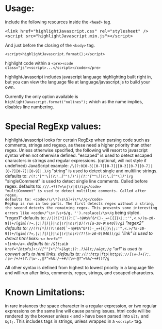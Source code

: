 Usage:
======

include the following resources inside the <code>&lt;head&gt;</code> tag.

<pre>&lt;link href="highlightJavascript.css" rel="stylesheet" /&gt;
&lt;script src="highlightJavascript.min.js"&gt;&lt;/script&gt;</pre>

And just before the closing of the <code>&lt;body&gt;</code> tag.

<code>&lt;script&gt;highlightJavascript.format();&lt;/script&gt;</code>

highlight code within a <code>&lt;pre&gt;&lt;code class="js"&gt;&lt;script&gt;...&lt;/script&gt;&lt;/code&gt;&lt;/pre&gt;</code>

highlightJavascript includes javascript language highlighting built right in, but you can view the language file at language/javascript.js to build your own.

Currently the only option available is <code>highlightJavascript.format("nolines");</code> which as the name implies, disables line numbering.



Special RegExp values:
======================

highlightJavascript looks for certain RegExp when parsing code such as comments, strings and regexp, as these need a higher priority than other regex.
Unless otherwise specified, the following will resort to javascript syntax when not otherwise defined.
"escaped" is used to detect escaped characters in strings and regular expressions. (optional, will not style if undefined) JavaScript example: <code>/\\(?:0[0-3][0-7][0-7]|[0-3][0-7][0-7]|[0-7][0-7]|[0-9]|.)/g</code>
"string" is used to detect single and multiline strings. defaults to: <code>/(?:'[^'\\]*(?:\\.[^'\\]*)*')|(?:"[^"\\]*(?:\\.[^"\\]*)*")/g</code>
"singleComment" is used to detect single line comments. Called before regex. defaults to: <code>/\/\/.+?(?=\n|\r|$)/ig</code>
"multiComment" is used to detect multiline comments. Called after regex. defaults to: <code>/\/\*[\s\S]+?\*\//g</code>
RegExp is run in two parts. The first detects regex without a string, the second detects the remaining regex. This prevents some interesting errors like <code>/^\s+|\s+$/g, '').replace(/\s+/g</code> being styled.
"regex1" defaults to: <code>/\/(?![\*])(?:[\`\~\!\@\#\$\%\^\&\*\(\)\-\_\=\+\[\{\]\}\\\|\;\:\'\"\,\<\.\>\/\?a-z0-9])+\/[gim]*(?=\,|\;|\]|\)|\}|\n|\r|\n\r|$)(?![a-z0-9\040])/gi</code>
"regex2" defaults to: <code>/\/(?![\*])(?:\040*[\`\~\!\@\#\$\%\^\&\*\(\)\-\_\=\+\[\{\]\}\\\|\;\:\'\"\,\<\.\>\/\?a-z0-9])+\/[gim]*(?=\,|\;|\]|\)|\}|\n|\r|\n\r)(?![a-z0-9\040])/gi</code>
"link" is used to detect html links: <code>&lt;a href="" &gt;link&lt;/a&gt;</code>. defaults to: <code>/\&lt;a\b href\=\"[htpfs]+\:\/\/[^"]+\"[^&gt;]*\&gt;(?:.*?)\&lt;\/a\&gt;/g</code>
"url" is used to convert url's to html links. defaults to: <code>/(?:http|ftp|https):\/\/[\w\-_]+(?:\.[\w\-_]+)+(?:[\w\-\.,@?^=%&amp;:\/~\+#]*[\w\-\@?^=%&amp;\/~\+#])?/g</code>

All other syntax is defined from highest to lowest priority in a language file and will run after links, comments, regex, strings, and escaped characters.

Known Limitations:
==================

in rare instances the space character in a regular expression, or two regular expressions on the same line will cause parsing issues.
html code will be rendered by the browser unless <code>&lt;</code> and <code>&gt;</code> have been parsed into <code>&amp;lt;</code> and <code>&amp;gt;</code>. This includes tags in strings, unless wrapped in a <code>&lt;script&gt;</code> tag.